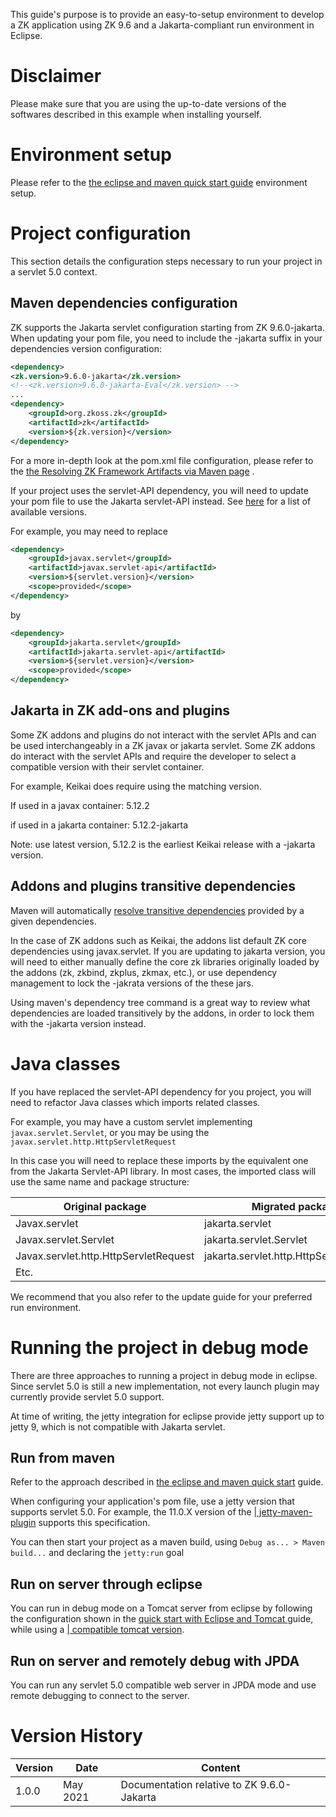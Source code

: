 This guide's purpose is to provide an easy-to-setup environment to
develop a ZK application using ZK 9.6 and a Jakarta-compliant run
environment in Eclipse.

# Disclaimer

Please make sure that you are using the up-to-date versions of the
softwares described in this example when installing yourself.

# Environment setup

Please refer to the [ the eclipse and maven quick start guide](/zk_installation_guide/create_and_run_your_first_zk_application_with_eclipse_and_maven)
environment setup.

# Project configuration

This section details the configuration steps necessary to run your
project in a servlet 5.0 context.

## Maven dependencies configuration

ZK supports the Jakarta servlet configuration starting from ZK
9.6.0-jakarta. When updating your pom file, you need to include the
-jakarta suffix in your dependencies version configuration:

```xml
<dependency>
<zk.version>9.6.0-jakarta</zk.version>
<!--<zk.version>9.6.0-jakarta-Eval</zk.version> -->
...
<dependency>
    <groupId>org.zkoss.zk</groupId>
    <artifactId>zk</artifactId>
    <version>${zk.version}</version>
</dependency>
```

For a more in-depth look at the pom.xml file configuration, please refer
to the [ the Resolving ZK Framework Artifacts via Maven page](/zk_installation_guide/maven_setup)
.

If your project uses the servlet-API dependency, you will need to update
your pom file to use the Jakarta servlet-API instead. See
[here](https://mvnrepository.com/artifact/jakarta.servlet/jakarta.servlet-api)
for a list of available versions.

For example, you may need to replace

```xml
<dependency>
    <groupId>javax.servlet</groupId>
    <artifactId>javax.servlet-api</artifactId>
    <version>${servlet.version}</version>
    <scope>provided</scope>
</dependency>
```

by

```xml
<dependency>
    <groupId>jakarta.servlet</groupId>
    <artifactId>jakarta.servlet-api</artifactId>
    <version>${servlet.version}</version>
    <scope>provided</scope>
</dependency>
```

## Jakarta in ZK add-ons and plugins

Some ZK addons and plugins do not interact with the servlet APIs and can
be used interchangeably in a ZK javax or jakarta servlet. Some ZK addons
do interact with the servlet APIs and require the developer to select a
compatible version with their servlet container.

For example, Keikai does require using the matching version.

If used in a javax container: 5.12.2

if used in a jakarta container: 5.12.2-jakarta

Note: use latest version, 5.12.2 is the earliest Keikai release with a
-jakarta version.

## Addons and plugins transitive dependencies

Maven will automatically [resolve transitive dependencies](https://maven.apache.org/guides/introduction/introduction-to-dependency-mechanism.html)
provided by a given dependencies.

In the case of ZK addons such as Keikai, the addons list default ZK core
dependencies using javax.servlet. If you are updating to jakarta
version, you will need to either manually define the core zk libraries
originally loaded by the addons (zk, zkbind, zkplus, zkmax, etc.), or
use dependency management to lock the -jakrata versions of the these
jars.

Using maven's dependency tree command is a great way to review what
dependencies are loaded transitively by the addons, in order to lock
them with the -jakarta version instead.

# Java classes

If you have replaced the servlet-API dependency for you project, you
will need to refactor Java classes which imports related classes.

For example, you may have a custom servlet implementing
`javax.servlet.Servlet`, or you may be using the
`javax.servlet.http.HttpServletRequest`

In this case you will need to replace these imports by the equivalent
one from the Jakarta Servlet-API library. In most cases, the imported
class will use the same name and package structure:

| Original package                      | Migrated package                        |
|---------------------------------------|-----------------------------------------|
| Javax.servlet                         | jakarta.servlet                         |
| Javax.servlet.Servlet                 | jakarta.servlet.Servlet                 |
| Javax.servlet.http.HttpServletRequest | jakarta.servlet.http.HttpServletRequest |
| Etc.                                  |                                         |

We recommend that you also refer to the update guide for your preferred
run environment.

# Running the project in debug mode

There are three approaches to running a project in debug mode in
eclipse. Since servlet 5.0 is still a new implementation, not every
launch plugin may currently provide servlet 5.0 support.

At time of writing, the jetty integration for eclipse provide jetty
support up to jetty 9, which is not compatible with Jakarta servlet.

## Run from maven

Refer to the approach described in [ the eclipse and maven quick start](/zk_installation_guide/create_and_run_your_first_zk_application_with_eclipse_and_maven)
guide.

When configuring your application's pom file, use a jetty version that
supports servlet 5.0. For example, the 11.0.X version of the [\| jetty-maven-plugin](https://mvnrepository.com/artifact/org.eclipse.jetty/jetty-maven-plugin)
supports this specification.

You can then start your project as a maven build, using
`Debug as... > Maven build...` and declaring the `jetty:run` goal

## Run on server through eclipse

You can run in debug mode on a Tomcat server from eclipse by following
the configuration shown in the [ quick start with Eclipse and Tomcat ](/zk_installation_guide/create_and_run_your_first_zk_application_with_eclipse_and_zk_studio)
guide, while using a [\| compatible tomcat version](http://tomcat.apache.org/whichversion.html).

## Run on server and remotely debug with JPDA

You can run any servlet 5.0 compatible web server in JPDA mode and use
remote debugging to connect to the server.

# Version History

| Version | Date     | Content                                    |
|---------|----------|--------------------------------------------|
| 1.0.0   | May 2021 | Documentation relative to ZK 9.6.0-Jakarta |
